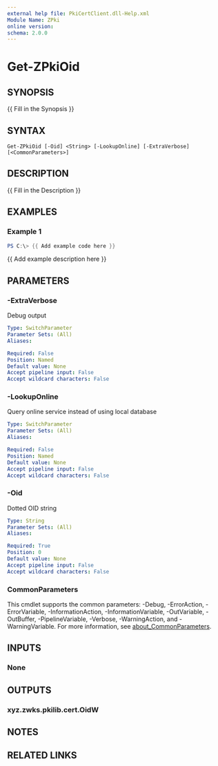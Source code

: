 ```yaml
---
external help file: PkiCertClient.dll-Help.xml
Module Name: ZPki
online version:
schema: 2.0.0
---
```


# Get-ZPkiOid

## SYNOPSIS
{{ Fill in the Synopsis }}

## SYNTAX

```
Get-ZPkiOid [-Oid] <String> [-LookupOnline] [-ExtraVerbose] [<CommonParameters>]
```

## DESCRIPTION
{{ Fill in the Description }}

## EXAMPLES

### Example 1
```powershell
PS C:\> {{ Add example code here }}
```

{{ Add example description here }}

## PARAMETERS

### -ExtraVerbose
Debug output

```yaml
Type: SwitchParameter
Parameter Sets: (All)
Aliases:

Required: False
Position: Named
Default value: None
Accept pipeline input: False
Accept wildcard characters: False
```

### -LookupOnline
Query online service instead of using local database

```yaml
Type: SwitchParameter
Parameter Sets: (All)
Aliases:

Required: False
Position: Named
Default value: None
Accept pipeline input: False
Accept wildcard characters: False
```

### -Oid
Dotted OID string

```yaml
Type: String
Parameter Sets: (All)
Aliases:

Required: True
Position: 0
Default value: None
Accept pipeline input: False
Accept wildcard characters: False
```

### CommonParameters
This cmdlet supports the common parameters: -Debug, -ErrorAction, -ErrorVariable, -InformationAction, -InformationVariable, -OutVariable, -OutBuffer, -PipelineVariable, -Verbose, -WarningAction, and -WarningVariable. For more information, see [about_CommonParameters](http://go.microsoft.com/fwlink/?LinkID=113216).

## INPUTS

### None

## OUTPUTS

### xyz.zwks.pkilib.cert.OidW

## NOTES

## RELATED LINKS
